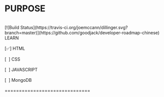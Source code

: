 # PURPOSE
<br/>
[![Build Status](https://travis-ci.org/joemccann/dillinger.svg?branch=master)](https://github.com/goodjack/developer-roadmap-chinese)
<br/>
LEARN<br/>
<br/>
[✅] HTML<br/>
<br/>
[&nbsp; ] CSS<br/>
<br/>
[&nbsp; ] JAVASCRIPT<br/>
<br/>
[&nbsp; ] MongoDB<br/>



<br/>
==============================<br/>
